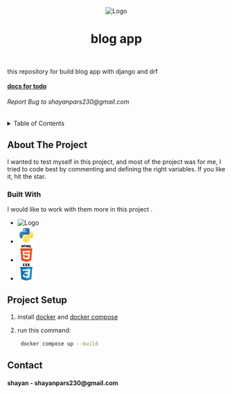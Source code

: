 <div align="center">
<img align="center" src="https://encrypted-tbn0.gstatic.com/images?q=tbn:ANd9GcSrfRJhtdWjjrKqo-VprKsotuSPnkeoGdphSw&s" alt="Logo">
<h1>blog app</h1>
</div>


<br/>
  <p>
    this repository for build blog app with django and drf
    <br />
    <br />
    <a href="https://www.geeksforgeeks.org/python-todo-webapp-using-django/"><strong>docs for todo</strong></a>
    <br />
    <h6> Report Bug to shayanpars230@gmail.com</h6>
  </p>



<!-- TABLE OF CONTENTS -->
<details>
  <summary>Table of Contents</summary>
  <ol>
    <li>
      <a href="https://www.djangoproject.com">django</a>
    </li>
    <li>
      <a href="https://pytest-django.readthedocs.io/">django pytest</a>
    </li>  
    <li>
      <a href="https://www.django-rest-framework.org/">rest framework</a>
      <ul>
      </ul>
    </li>
  </ol>
</details>



<!-- ABOUT THE PROJECT -->
## About The Project

I wanted to test myself in this project, and most of the project was for me, I tried to code best by commenting and defining the right variables. If you like it, hit the star.


### Built With

I would like to work with them more in this project .

* <img src="https://camo.githubusercontent.com/c96cb99431280ee1fdce3fe6b5338c5aca7bcaf94331b7426803ac9b426f6cef/68747470733a2f2f63646e2e776f726c64766563746f726c6f676f2e636f6d2f6c6f676f732f646a616e676f2e737667" alt="Logo" width="50" height="40"> 

* <img src="https://raw.githubusercontent.com/devicons/devicon/master/icons/python/python-original.svg" alt="Logo" width="40" height="">

* <img src="https://raw.githubusercontent.com/devicons/devicon/master/icons/html5/html5-original-wordmark.svg" alt="Logo" width="40" height="">

* <img src="https://raw.githubusercontent.com/devicons/devicon/master/icons/css3/css3-original-wordmark.svg" alt="Logo" width="40" height="">



<!-- ROADMAP -->
## Project Setup
1. install <a href="https://docs.docker.com/engine/install/">docker</a> and <a href="https://docs.docker.com/compose/install/linux/">docker compose</a>
2. run this command:
   
   ```sh
    docker compose up --build
   ```
   
## Contact

<h4>shayan - shayanpars230@gmail.com</h4>
